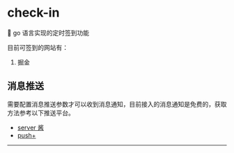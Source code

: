 # check-in

🦉 go 语言实现的定时签到功能

目前可签到的网站有：

1. 掘金

## 消息推送

需要配置消息推送参数才可以收到消息通知，目前接入的消息通知是免费的，获取方法参考以下推送平台。

* [server 酱](https://sct.ftqq.com/)
* [push+](https://pushplus.hxtrip.com/message)

---
